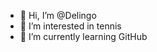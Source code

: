 - 👋 Hi, I’m @Delingo
- 👀 I’m interested in tennis
- 🌱 I’m currently learning GitHub


<!---
Delingo/Delingo is a ✨ special ✨ repository because its `README.md` (this file) appears on your GitHub profile.
You can click the Preview link to take a look at your changes.
--->
